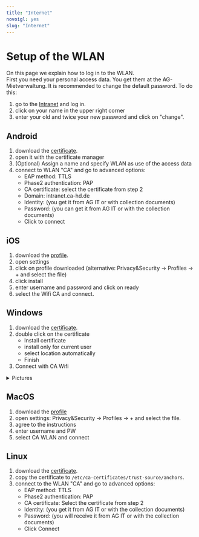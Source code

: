 ```yaml
---
title: "Internet"
novoigl: yes
slug: "Internet"
---
```


# Setup of the WLAN

On this page we explain how to log in to the WLAN.   
First you need your personal access data. You get them at the AG-Mietverwaltung. It is recommended to change the default password. To do this:

1. go to the [Intranet](https://intranet.ca-hd.de/) and log in.
2. click on your name in the upper right corner
3. enter your old and twice your new password and click on "change".

## Android

1. download the [certificate](ca.crt).
2. open it with the certificate manager
3. (Optional) Assign a name and specify WLAN as use of the access data
4. connect to WLAN "CA" and go to advanced options:
    - EAP method: TTLS
    - Phase2 authentication: PAP
    - CA certificate: select the certificate from step 2
    - Domain: intranet.ca-hd.de
    - Identity: (you get it from AG IT or with collection documents)
    - Password: (you can get it from AG IT or with the collection documents)
    - Click to connect

## iOS

1. download the [profile](ca_wifi.mobileconfig).
2. open settings
3. click on profile downloaded (alternative: Privacy&Security -> Profiles -> + and select the file)
4. click install
5. enter username and password and click on ready
6. select the Wifi CA and connect.

## Windows

1. download the [certificate](ca.crt).
2. double click on the certificate
    - Install certificate
    - install only for current user
    - select location automatically
    - Finish
3. Connect with CA Wifi
<details>
<summary>Pictures</summary>
<div>
   <img width="49%" src="Windows0.png" alt="pic1">
   <img width="49%" src="Windows1.png" alt="pic1">
</div>
<div>
   <img width="49%" src="Windows2.png" alt="pic1">
   <img width="49%" src="Windows3.png" alt="pic1">
</div>
</details>

## MacOS

1. download the <a href="ca_wifi.mobileconfig" download>profile</a>
2. open settings: Privacy&Security -> Profiles -> + and select the file.
3. agree to the instructions
4. enter username and PW
5. select CA WLAN and connect

## Linux

1. download the [certificate](ca.crt).
2. copy the certificate to `/etc/ca-certificates/trust-source/anchors`.
3. connect to the WLAN "CA" and go to advanced options:
    - EAP method: TTLS
    - Phase2 authentication: PAP
    - CA certificate: Select the certificate from step 2
    - Identity: (you get it from AG IT or with the collection documents)
    - Password: (you will receive it from AG IT or with the collection documents)
    - Click Connect

